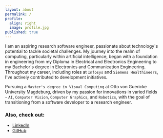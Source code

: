 ```yaml
---
layout: about
permalink: /
profile:
  align: right
  image: profile.jpg
published: true
---
```


I am an aspiring research software engineer, passionate about technology's potential to tackle societal challenges. My journey into the realm of computing, particularly within artificial intelligence, began with a foundation in engineering from my Diploma in Electrical and Electronics Engineering to my Bachelor's degree in Electronics and Communication Engineering. Throughout my career, including roles at `Infosys` and `Siemens Healthineers`, I've actively contributed to development initiatives.

Pursuing a `Master's degree in Visual Computing` at Otto von Guericke University Magdeburg, driven by my passion for innovations in varied fields - `AI`, `Computer Vision`, `Computer Graphics`, and `Robotics`, with the goal of transitioning from a software developer to a research engineer.

### Also, check out:

- [LinkedIn](https://www.linkedin.com/in/prakashpandi/)
- [GitHub](https://github.com/prakashpandi)
